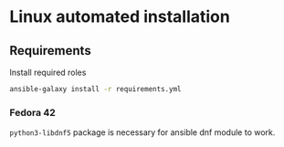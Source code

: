 # Linux automated installation

## Requirements

Install required roles

```sh
ansible-galaxy install -r requirements.yml
```

### Fedora 42

`python3-libdnf5` package is necessary for ansible dnf module to work.
